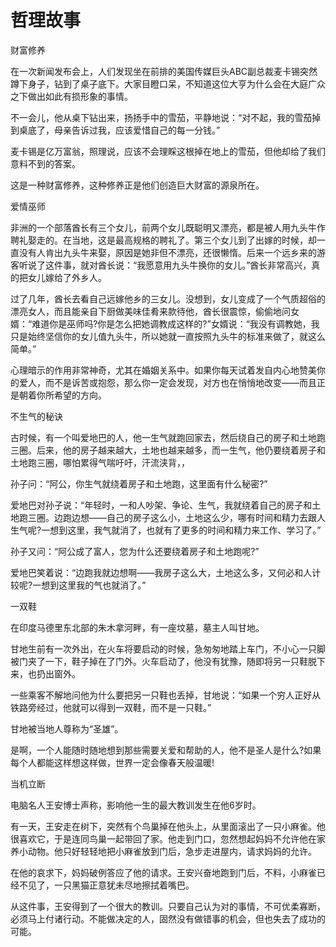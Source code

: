 # 哲理故事
  财富修养  

 在一次新闻发布会上，人们发现坐在前排的美国传媒巨头ABC副总裁麦卡锡突然蹲下身子，钻到了桌子底下。大家目瞪口呆，不知道这位大亨为什么会在大庭广众之下做出如此有损形象的事情。  

 不一会儿，他从桌下钻出来，扬扬手中的雪茄，平静地说：“对不起，我的雪茄掉到桌底了，母亲告诉过我，应该爱惜自己的每一分钱。”  

 麦卡锡是亿万富翁，照理说，应该不会理睬这根掉在地上的雪茄，但他却给了我们意料不到的答案。  

 这是一种财富修养，这种修养正是他们创造巨大财富的源泉所在。  

 爱情巫师  

 非洲的一个部落酋长有三个女儿，前两个女儿既聪明又漂亮，都是被人用九头牛作聘礼娶走的。在当地，这是最高规格的聘礼了。第三个女儿到了出嫁的时候，却一直没有人肯出九头牛来娶，原因是她非但不漂亮，还很懒惰。后来一个远乡来的游客听说了这件事，就对酋长说：“我愿意用九头牛换你的女儿。”酋长非常高兴，真的把女儿嫁给了外乡人。  

 过了几年，酋长去看自己远嫁他乡的三女儿。没想到，女儿变成了一个气质超俗的漂亮女人，而且能亲自下厨做美味佳肴来款待他，酋长很震惊，偷偷地问女婿：“难道你是巫师吗?你是怎么把她调教成这样的?”女婿说：“我没有调教她，我只是始终坚信你的女儿值九头牛，所以她就一直按照九头牛的标准来做了，就这么简单。”  

 心理暗示的作用非常神奇，尤其在婚姻关系中。如果你每天试着发自内心地赞美你的爱人，而不是诉苦或抱怨，那么你一定会发现，对方也在悄悄地改变——而且正是朝着你所希望的方向。  

 不生气的秘诀  

 古时候，有一个叫爱地巴的人，他一生气就跑回家去，然后绕自己的房子和土地跑三圈。后来，他的房子越来越大，土地也越来越多，而一生气，他仍要绕着房子和土地跑三圈，哪怕累得气喘吁吁，汗流浃背，，  

 孙子问：“阿公，你生气就绕着房子和土地跑，这里面有什么秘密?”  

 爱地巴对孙子说：“年轻时，一和人吵架、争论、生气，我就绕着自己的房子和土地跑三圈。边跑边想——自己的房子这么小，土地这么少，哪有时间和精力去跟人生气呢?一想到这里，我气就消了，也就有了更多的时间和精力来工作、学习了。”  

 孙子又问：“阿公成了富人，您为什么还要绕着房子和土地跑呢?”  

 爱地巴笑着说：“边跑我就边想啊——我房子这么大，土地这么多，又何必和人计较呢?一想到这里我的气也就消了。”  

 一双鞋  

 在印度马德里东北部的朱木拿河畔，有一座坟墓，墓主人叫甘地。  

 甘地生前有一次外出，在火车将要启动的时候，急匆匆地踏上车门，不小心一只脚被门夹了一下，鞋子掉在了门外。火车启动了，他没有犹豫，随即将另一只鞋脱下来，也扔出窗外。  

 一些乘客不解地问他为什么要把另一只鞋也丢掉，甘地说：“如果一个穷人正好从铁路旁经过，他就可以得到一双鞋，而不是一只鞋。”  

 甘地被当地人尊称为“圣雄”。  

 是啊，一个人能随时随地想到那些需要关爱和帮助的人，他不是圣人是什么?如果每个人都能这样想这样做，世界一定会像春天般温暖!  

 当机立断  

 电脑名人王安博士声称，影响他一生的最大教训发生在他6岁时。  

 有一天，王安走在树下，突然有个鸟巢掉在他头上，从里面滚出了一只小麻雀。他很喜欢它，于是连同鸟巢一起带回了家。他走到门口，忽然想起妈妈不允许他在家养小动物。他只好轻轻地把小麻雀放到门后，急步走进屋内，请求妈妈的允许。  

 在他的哀求下，妈妈破例答应了他的请求。王安兴奋地跑到门后，不料，小麻雀已经不见了，一只黑猫正意犹未尽地擦拭着嘴巴。  

 从这件事，王安得到了一个很大的教训。只要自己认为对的事情，不可优柔寡断，必须马上付诸行动。不能做决定的人，固然没有做错事的机会，但也失去了成功的可能。
  